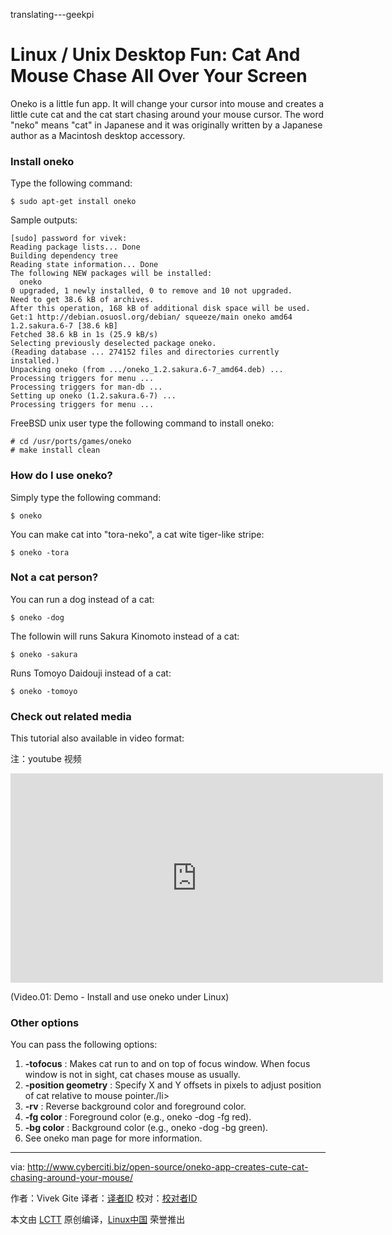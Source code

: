 translating---geekpi

Linux / Unix Desktop Fun: Cat And Mouse Chase All Over Your Screen
================================================================================
Oneko is a little fun app. It will change your cursor into mouse and creates a little cute cat and the cat start chasing around your mouse cursor. The word "neko" means "cat" in Japanese and it was originally written by a Japanese author as a Macintosh desktop accessory.

### Install oneko ###

Type the following command:

    $ sudo apt-get install oneko

Sample outputs:

    [sudo] password for vivek:
    Reading package lists... Done
    Building dependency tree
    Reading state information... Done
    The following NEW packages will be installed:
      oneko
    0 upgraded, 1 newly installed, 0 to remove and 10 not upgraded.
    Need to get 38.6 kB of archives.
    After this operation, 168 kB of additional disk space will be used.
    Get:1 http://debian.osuosl.org/debian/ squeeze/main oneko amd64 1.2.sakura.6-7 [38.6 kB]
    Fetched 38.6 kB in 1s (25.9 kB/s)
    Selecting previously deselected package oneko.
    (Reading database ... 274152 files and directories currently installed.)
    Unpacking oneko (from .../oneko_1.2.sakura.6-7_amd64.deb) ...
    Processing triggers for menu ...
    Processing triggers for man-db ...
    Setting up oneko (1.2.sakura.6-7) ...
    Processing triggers for menu ...

FreeBSD unix user type the following command to install oneko:

    # cd /usr/ports/games/oneko
    # make install clean

### How do I use oneko? ###

Simply type the following command:

    $ oneko

You can make cat into "tora-neko", a cat wite tiger-like stripe:

    $ oneko -tora

### Not a cat person? ###

You can run a dog instead of a cat:

    $ oneko -dog

The followin will runs Sakura Kinomoto instead of a cat:

    $ oneko -sakura

Runs Tomoyo Daidouji instead of a cat:

    $ oneko -tomoyo

### Check out related media ###

This tutorial also available in video format:

注：youtube 视频
<iframe width="596" height="335" frameborder="0" allowfullscreen="" src="http://www.youtube.com/embed/Nm3SkXThL0s"></iframe>

(Video.01: Demo - Install and use oneko under Linux)

### Other options ###

You can pass the following options:

1. **-tofocus** : Makes cat run to and on top of focus window. When focus window is not in sight, cat chases mouse as usually.
1. **-position geometry** : Specify X and Y offsets in pixels to adjust position of cat relative to mouse pointer./li>
1. **-rv** : Reverse background color and foreground color.
1. **-fg color** : Foreground color (e.g., oneko -dog -fg red).
1. **-bg color** : Background color (e.g., oneko -dog -bg green).
1. See oneko man page for more information.

--------------------------------------------------------------------------------

via: http://www.cyberciti.biz/open-source/oneko-app-creates-cute-cat-chasing-around-your-mouse/

作者：Vivek Gite 
译者：[译者ID](https://github.com/译者ID)
校对：[校对者ID](https://github.com/校对者ID)

本文由 [LCTT](https://github.com/LCTT/TranslateProject) 原创编译，[Linux中国](https://linux.cn/) 荣誉推出
